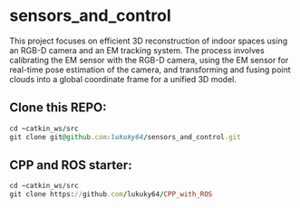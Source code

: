 # sensors_and_control
This project focuses on efficient 3D reconstruction of indoor spaces using an RGB-D camera and an EM tracking system. The process involves calibrating the EM sensor with the RGB-D camera, using the EM sensor for real-time pose estimation of the camera, and transforming and fusing point clouds into a global coordinate frame for a unified 3D model.

## Clone this REPO:
```Ruby
cd ~catkin_ws/src
git clone git@github.com:lukuky64/sensors_and_control.git
```

## CPP and ROS starter:
```ruby
cd ~catkin_ws/src
git clone https://github.com/lukuky64/CPP_with_ROS
```
